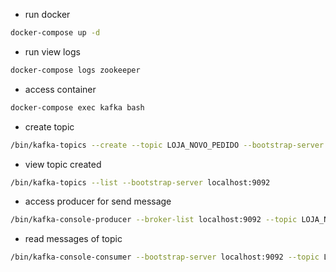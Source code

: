 - run docker

```bash
docker-compose up -d
```

- run view logs

```bash
docker-compose logs zookeeper
```

- access container

```bash
docker-compose exec kafka bash
```

- create topic

```bash
/bin/kafka-topics --create --topic LOJA_NOVO_PEDIDO --bootstrap-server localhost:9092 --replication-factor 1 --partitions 1
```

- view topic created 

```bash
/bin/kafka-topics --list --bootstrap-server localhost:9092
```

- access producer for send message

```bash
/bin/kafka-console-producer --broker-list localhost:9092 --topic LOJA_NOVO_PEDIDO
```

- read messages of topic

```bash
/bin/kafka-console-consumer --bootstrap-server localhost:9092 --topic LOJA_NOVO_PEDIDO --from-beginning
```